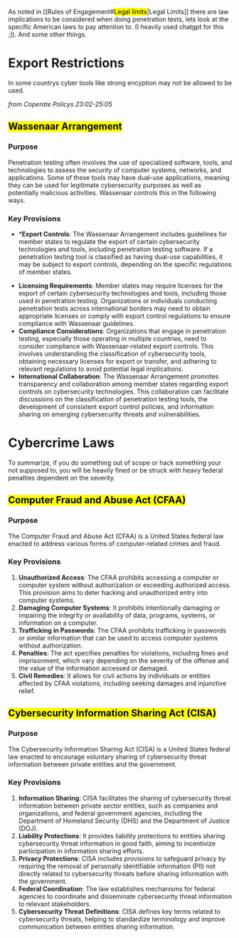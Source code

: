 As noted in [[Rules of Engagement#<mark class="hltr-blue">Legal limits</mark>|Legal Limits]] there are law implications to be considered when doing penetration tests, lets look at the specific American laws to pay attention to. (I heavily used chatgpt for this ;]). And some other things.


# Export Restrictions 
In some countrys cyber tools like strong encyption may not be allowed to be used.

*from Coperate Policys 23:02-25:05*
## <mark class="hltr-blue">Wassenaar Arrangement</mark>

### Purpose
Penetration testing often involves the use of specialized software, tools, and technologies to assess the security of computer systems, networks, and applications. Some of these tools may have dual-use applications, meaning they can be used for legitimate cybersecurity purposes as well as potentially malicious activities. Wassenaar controls this in the following ways.
### Key Provisions
* ***Export Controls**: The Wassenaar Arrangement includes guidelines for member states to regulate the export of certain cybersecurity technologies and tools, including penetration testing software. If a penetration testing tool is classified as having dual-use capabilities, it may be subject to export controls, depending on the specific regulations of member states.
- **Licensing Requirements**: Member states may require licenses for the export of certain cybersecurity technologies and tools, including those used in penetration testing. Organizations or individuals conducting penetration tests across international borders may need to obtain appropriate licenses or comply with export control regulations to ensure compliance with Wassenaar guidelines.
- **Compliance Considerations**: Organizations that engage in penetration testing, especially those operating in multiple countries, need to consider compliance with Wassenaar-related export controls. This involves understanding the classification of cybersecurity tools, obtaining necessary licenses for export or transfer, and adhering to relevant regulations to avoid potential legal implications.
- **International Collaboration**: The Wassenaar Arrangement promotes transparency and collaboration among member states regarding export controls on cybersecurity technologies. This collaboration can facilitate discussions on the classification of penetration testing tools, the development of consistent export control policies, and information sharing on emerging cybersecurity threats and vulnerabilities.



# Cybercrime Laws 

To summarize, if you do something out of scope or hack something your not supposed to, you will be heavily fined or be struck with heavy federal penalties dependent on the severity.

## <mark class="hltr-pink">Computer Fraud and Abuse Act (CFAA)</mark>
### Purpose
The Computer Fraud and Abuse Act (CFAA) is a United States federal law enacted to address various forms of computer-related crimes and fraud.

### Key Provisions
1. **Unauthorized Access**: The CFAA prohibits accessing a computer or computer system without authorization or exceeding authorized access. This provision aims to deter hacking and unauthorized entry into computer systems.
2. **Damaging Computer Systems**: It prohibits intentionally damaging or impairing the integrity or availability of data, programs, systems, or information on a computer.
3. **Trafficking in Passwords**: The CFAA prohibits trafficking in passwords or similar information that can be used to access computer systems without authorization.
4. **Penalties**: The act specifies penalties for violations, including fines and imprisonment, which vary depending on the severity of the offense and the value of the information accessed or damaged.
5. **Civil Remedies**: It allows for civil actions by individuals or entities affected by CFAA violations, including seeking damages and injunctive relief.

## <mark class="hltr-yellow">Cybersecurity Information Sharing Act (CISA)</mark>

### Purpose
The Cybersecurity Information Sharing Act (CISA) is a United States federal law enacted to encourage voluntary sharing of cybersecurity threat information between private entities and the government.

### Key Provisions
1. **Information Sharing**: CISA facilitates the sharing of cybersecurity threat information between private sector entities, such as companies and organizations, and federal government agencies, including the Department of Homeland Security (DHS) and the Department of Justice (DOJ).
2. **Liability Protections**: It provides liability protections to entities sharing cybersecurity threat information in good faith, aiming to incentivize participation in information sharing efforts.
3. **Privacy Protections**: CISA includes provisions to safeguard privacy by requiring the removal of personally identifiable information (PII) not directly related to cybersecurity threats before sharing information with the government.
4. **Federal Coordination**: The law establishes mechanisms for federal agencies to coordinate and disseminate cybersecurity threat information to relevant stakeholders.
5. **Cybersecurity Threat Definitions**: CISA defines key terms related to cybersecurity threats, helping to standardize terminology and improve communication between entities sharing information.
